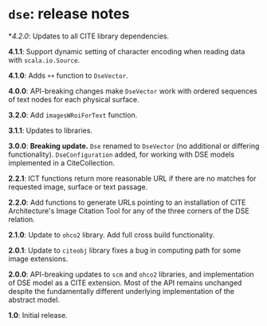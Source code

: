 # `dse`: release notes

**4.2.0*:  Updates to all CITE library dependencies.


**4.1.1**:   Support dynamic setting of character encoding when reading data with `scala.io.Source`.

**4.1.0**:  Adds `++` function to `DseVector`.

**4.0.0**:  API-breaking changes make `DseVector` work with ordered sequences of text nodes for each physical surface.


**3.2.0**:  Add `imagesWRoiForText` function.


**3.1.1**:   Updates to libraries.


**3.0.0**: **Breaking update.** `Dse` renamed to `DseVector` (no additional or differing functionality). `DseConfiguration` added, for working with DSE models implemented in a CiteCollection.

**2.2.1**: ICT functions return more reasonable URL if there are no matches for requested image, surface or text passage.

**2.2.0**:  Add functions to generate URLs pointing to an installation of CITE Architecture's Image Citation Tool for any of the three corners of the DSE relation.

**2.1.0**:  Update to `ohco2` library.  Add full cross build functionality.

**2.0.1**: Update to `citeobj` library fixes a bug in computing path for some image extensions.

**2.0.0**: API-breaking updates to `scm` and `ohco2` libraries, and implementation of DSE model as a CITE extension.  Most of the API remains unchanged despite the fundamentally different underlying implementation of the abstract model.

**1.0**: Initial release.
